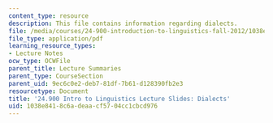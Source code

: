 ```yaml
---
content_type: resource
description: This file contains information regarding dialects.
file: /media/courses/24-900-introduction-to-linguistics-fall-2012/1038e8418c6adeaacf5704cc1cbcd976_MIT24_900F12_Dialects.pdf
file_type: application/pdf
learning_resource_types:
- Lecture Notes
ocw_type: OCWFile
parent_title: Lecture Summaries
parent_type: CourseSection
parent_uid: 9ec6c0e2-deb7-81df-7b61-d128390fb2e3
resourcetype: Document
title: '24.900 Intro to Linguistics Lecture Slides: Dialects'
uid: 1038e841-8c6a-deaa-cf57-04cc1cbcd976
---
```

